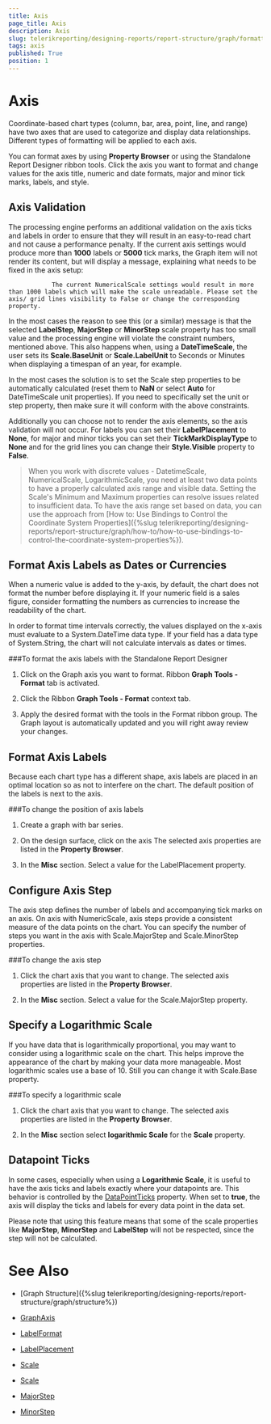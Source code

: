 ```yaml
---
title: Axis
page_title: Axis 
description: Axis
slug: telerikreporting/designing-reports/report-structure/graph/formatting-a-graph/axis
tags: axis
published: True
position: 1
---
```


# Axis



Coordinate-based chart types (column, bar, area, point, line, and range)         have two axes that are used to categorize and display data relationships.         Different types of formatting will be applied to each axis.       

You can format axes by using __Property Browser__ or using the Standalone Report Designer ribbon tools.         Click the axis you want to format and change values for the axis         title, numeric and date formats, major and minor tick marks, labels, and style.       

## Axis Validation

The processing engine performs an additional validation on the axis ticks and labels in order to ensure that they will result in an           easy-to-read chart and not cause a performance penalty. If the current axis settings would produce more than __1000__         labels or __5000__ tick marks, the Graph item will not render its content, but will display a message, explaining what           needs to be fixed in the axis setup:         

`             The current NumericalScale settings would result in more than 1000 labels which will make the scale unreadable. Please set the axis/ grid lines visibility to False or change the corresponding property.           `

In the most cases the reason to see this (or a similar) message is that the selected __LabelStep__,           __MajorStep__ or __MinorStep__ scale property           has too small value and the processing engine will violate the constraint numbers, mentioned above. This also happens when, using a           __DateTimeScale__, the user sets its __Scale.BaseUnit__ or __Scale.LabelUnit__ to Seconds or Minutes           when displaying a timespan of an year, for example.         

In the most cases the solution is to set the Scale step properties to be automatically calculated (reset them to __NaN__         or select __Auto__ for DateTimeScale unit properties). If you need to specifically set the unit or step property,           then make sure it will conform with the above constraints.         

Additionally you can choose not to render the axis elements, so the axis validation will not occur. For labels you can set their           __LabelPlacement__ to __None__, for major and minor ticks you can set their __TickMarkDisplayType__         to __None__ and for the grid lines you can change their __Style.Visible__ property to __False__.         

> When you work with discrete values - DatetimeScale, NumericalScale, LogarithmicScale,             you need at least two data points to have a properly calculated axis range and visible data.             Setting the Scale's Minimum and Maximum properties can resolve issues related to insufficient data.             To have the axis range set based on data, you can use the approach from             [How to: Use Bindings to Control the Coordinate System Properties]({%slug telerikreporting/designing-reports/report-structure/graph/how-to/how-to-use-bindings-to-control-the-coordinate-system-properties%}).           


## Format Axis Labels as Dates or Currencies

When a numeric value is added to the y-axis, by default, the chart does not format the number before displaying it.           If your numeric field is a sales figure, consider formatting the numbers as currencies to increase the readability of the chart.         

In order to format time intervals correctly, the values displayed on the x-axis must evaluate to a System.DateTime data type.           If your field has a data type of System.String, the chart will not calculate intervals as dates or times.         

###To format the axis labels with the Standalone Report Designer

1. Click on the Graph axis you want to format.    Ribbon __Graph Tools - Format__ tab is activated.                 

1. Click the Ribbon __Graph Tools - Format__ context tab.                 

1. Apply the desired format with the tools in the Format ribbon group.    The Graph layout is automatically updated and you will right away review your changes.

## Format Axis Labels

Because each chart type has a different shape, axis labels are placed in an optimal location so as not to interfere on the chart.           The default position of the labels is next to the axis.         

###To change the position of axis labels

1. Create a graph with bar series.

1. On the design surface, click on the axis    The selected axis properties are listed in the __Property Browser__.                 

1. In the __Misc__ section. Select a value for the LabelPlacement property.                 

## Configure Axis Step

The axis step defines the number of labels and accompanying tick marks on an axis.           On axis with NumericScale, axis steps provide a consistent measure of the data points on the chart.           You can specify the number of steps you want in the axis with Scale.MajorStep and Scale.MinorStep properties.         

###To change the axis step

1. Click the chart axis that you want to change.    The selected axis properties are listed in the __Property Browser__.                 

1. In the __Misc__ section. Select a value for the Scale.MajorStep property.                 

## Specify a Logarithmic Scale

If you have data that is logarithmically proportional, you may want to consider using a logarithmic scale on the chart.           This helps improve the appearance of the chart by making your data more manageable.           Most logarithmic scales use a base of 10. Still you can change it with Scale.Base property.         

###To specify a logarithmic scale

1. Click the chart axis that you want to change.    The selected axis properties are listed in the __Property Browser__.                 

1. In the __Misc__ section select __logarithmic Scale__ for the __Scale__ property.                 

## Datapoint Ticks

In some cases, especially when using a __Logarithmic Scale__, it is useful to have the axis ticks and labels           exactly where your datapoints are. This behavior is controlled by the            [DataPointTicks](/reporting/api/Telerik.Reporting.NumericalScaleBase#Telerik_Reporting_NumericalScaleBase_DataPointTicks)  property. When set to           __true__, the axis will display the ticks and labels for every data point in the data set.         

Please note that using this feature means that some of the scale properties like __MajorStep__,           __MinorStep__ and __LabelStep__ will not be respected, since the step will not be calculated.         


# See Also


 

* [Graph Structure]({%slug telerikreporting/designing-reports/report-structure/graph/structure%}) 

* [GraphAxis](/reporting/api/Telerik.Reporting.GraphAxis)  

* [LabelFormat](/reporting/api/Telerik.Reporting.GraphAxis#Telerik_Reporting_GraphAxis_LabelFormat)  

* [LabelPlacement](/reporting/api/Telerik.Reporting.GraphAxis#Telerik_Reporting_GraphAxis_LabelPlacement)  

* [Scale](/reporting/api/Telerik.Reporting.GraphAxis#Telerik_Reporting_GraphAxis_Scale)  

* [Scale](/reporting/api/Telerik.Reporting.Scale)  

* [MajorStep](/reporting/api/Telerik.Reporting.NumericalScale#Telerik_Reporting_NumericalScale_MajorStep)  

* [MinorStep](/reporting/api/Telerik.Reporting.NumericalScale#Telerik_Reporting_NumericalScale_MinorStep)

